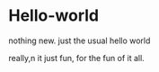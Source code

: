 # Hello-world
nothing new. just the usual hello world

really,n it just fun, for the fun of it all.
